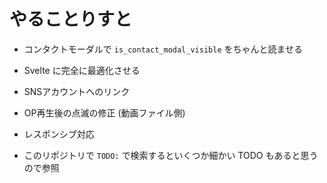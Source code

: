# やることりすと

- コンタクトモーダルで `is_contact_modal_visible` をちゃんと読ませる
- Svelte に完全に最適化させる
- SNSアカウントへのリンク
- OP再生後の点滅の修正 (動画ファイル側)
- レスポンシブ対応

- このリポジトリで `TODO:` で検索するといくつか細かい TODO もあると思うので参照
